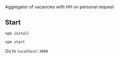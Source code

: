 # 
Aggregator of vacancies with HH on personal request

## Start

`npm install`

`npm start`

Go to `localhost:3000`
